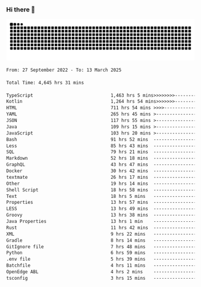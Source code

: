 ### Hi there 👋

<picture>
  <source media="(prefers-color-scheme: dark)" srcset="https://raw.githubusercontent.com/heyline/heyline/output/github-contribution-grid-snake-dark.svg">
  <source media="(prefers-color-scheme: light)" srcset="https://raw.githubusercontent.com/heyline/heyline/output/github-contribution-grid-snake.svg">
  <img alt="github contribution grid snake animation" src="https://raw.githubusercontent.com/heyline/heyline/output/github-contribution-grid-snake.svg">
</picture>

<!--START_SECTION:waka-->

```txt
From: 27 September 2022 - To: 13 March 2025

Total Time: 4,645 hrs 31 mins

TypeScript                             1,463 hrs 5 mins>>>>>>>>-----------------   31.49 %
Kotlin                                 1,264 hrs 54 mins>>>>>>>------------------   27.23 %
HTML                                   711 hrs 54 mins >>>>---------------------   15.32 %
YAML                                   265 hrs 45 mins >------------------------   05.72 %
JSON                                   117 hrs 55 mins >------------------------   02.54 %
Java                                   109 hrs 15 mins >------------------------   02.35 %
JavaScript                             103 hrs 20 mins >------------------------   02.22 %
Bash                                   91 hrs 52 mins  -------------------------   01.98 %
Less                                   85 hrs 43 mins  -------------------------   01.85 %
SQL                                    79 hrs 21 mins  -------------------------   01.71 %
Markdown                               52 hrs 18 mins  -------------------------   01.13 %
GraphQL                                43 hrs 47 mins  -------------------------   00.94 %
Docker                                 30 hrs 42 mins  -------------------------   00.66 %
textmate                               26 hrs 17 mins  -------------------------   00.57 %
Other                                  19 hrs 14 mins  -------------------------   00.41 %
Shell Script                           18 hrs 58 mins  -------------------------   00.41 %
Text                                   18 hrs 5 mins   -------------------------   00.39 %
Properties                             13 hrs 57 mins  -------------------------   00.30 %
LESS                                   13 hrs 49 mins  -------------------------   00.30 %
Groovy                                 13 hrs 38 mins  -------------------------   00.29 %
Java Properties                        13 hrs 1 min    -------------------------   00.28 %
Rust                                   11 hrs 42 mins  -------------------------   00.25 %
XML                                    9 hrs 22 mins   -------------------------   00.20 %
Gradle                                 8 hrs 14 mins   -------------------------   00.18 %
GitIgnore file                         7 hrs 48 mins   -------------------------   00.17 %
Python                                 6 hrs 59 mins   -------------------------   00.15 %
.env file                              5 hrs 39 mins   -------------------------   00.12 %
Batchfile                              4 hrs 11 mins   -------------------------   00.09 %
OpenEdge ABL                           4 hrs 2 mins    -------------------------   00.09 %
tsconfig                               3 hrs 15 mins   -------------------------   00.07 %
```

<!--END_SECTION:waka-->


